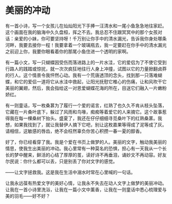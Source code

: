 # 美丽的冲动

有一首小诗，写一个女孩儿在灿灿阳光下手捧一汪清水和一尾小鱼急急地往家赶。这个画面在我的脑海中久久盘桓，挥之不去。我总忍不住跟冥冥中的那个女孩对话：亲爱的小妹，你可要坚持呀！千万别让你手中的清水漏光，告诉我你身处哪条河畔，我要去接你一程！我要拿着一个玻璃瓶去，我一定要赶在你手中的清水漏光之前迎上你，我要你眼看着你的那尾小鱼住进一个透明的家啊。 

有一篇小文，写一只蝴蝶因受伤而落进路上的一片水洼，它的爱侣为了不使它受到行路人的践踏或惊扰，就一次次疯狂地往行人身上冲撞，试图以它的力量掀翻卤莽的行人。这个情景令我怦然心动。我有一个荒唐透顶的念头，找到那一只落难蝴蝶，和它的爱侣一道将它从水洼中救起，让阳光抚慰它椎心的伤痛，让和风吹干它美丽的翼翅，然后，我会指给这一对恩爱蝴蝶花海的所在，目送它们融入一片嫩粉娇红。 

有一则童话，写一枚桑葚为了履行一个爱的诺言，红熟了也久久不肯从枝头坠落，它藏在一片桑叶底下，躲过了风雨和鸟喙，痴痴等着爱它的人来摘它。这个故事惹得我在每一棵桑树下抬头。盛夏了，我还在仔仔细细寻觅桑叶下的红熟桑葚。我想，如果我找到了，就让我替伊人摘下它吧，别让这枚嘉果等得成了泥等成了灰。请相信，这敏感的唇齿，绝不会枉然辜负你苦心积攒一春一夏的醇香。 

好了，你已经看穿了我。我是个爱在书页上做梦的人。美丽的文字，触动我美丽的情思，使我生出美丽的冲动。我心里常有一种莫名的恐惧，担心有一天我从一个长长的梦中醒来，鲜活的心结了厚厚的茧，读好诗不再垂泪，诵妙文不再动容。好友尔民说：你什么都可以丢，只是别丢了你对文字的感觉。 

——让文字拯救我。这是我在生活中溺水时常在心里喊的一句话。 

让我永远葆有热爱文字的美好心情，让我永不失去在动人文字上做梦的美丽冲动。让我在一首小诗里洗浴，让我在一篇小文中薰香，让我在一则童话中悉心梳理爱与美的羽毛——好不好？
 